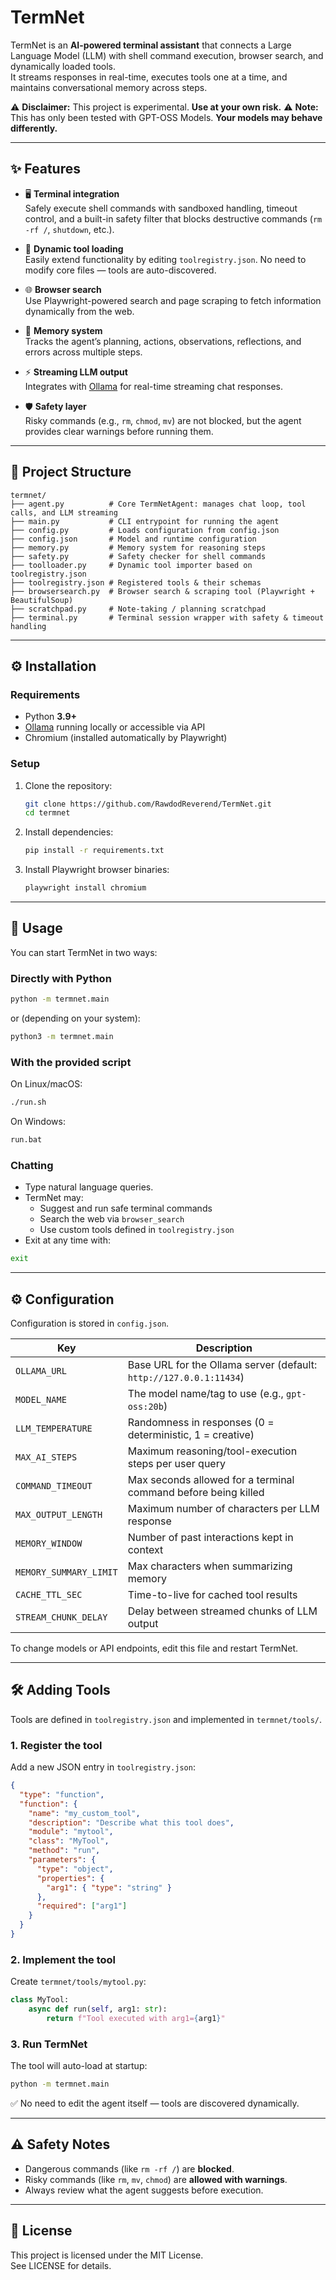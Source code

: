 # TermNet

TermNet is an **AI-powered terminal assistant** that connects a Large Language Model (LLM) with shell command execution, browser search, and dynamically loaded tools.  
It streams responses in real-time, executes tools one at a time, and maintains conversational memory across steps.

⚠️ **Disclaimer:** This project is experimental. **Use at your own risk.**
⚠️ **Note:** This has only been tested with GPT-OSS Models. **Your models may behave differently.**

---

## ✨ Features

- 🖥️ **Terminal integration**  
  Safely execute shell commands with sandboxed handling, timeout control, and a built-in safety filter that blocks destructive commands (`rm -rf /`, `shutdown`, etc.).

- 🔧 **Dynamic tool loading**  
  Easily extend functionality by editing `toolregistry.json`. No need to modify core files — tools are auto-discovered.

- 🌐 **Browser search**  
  Use Playwright-powered search and page scraping to fetch information dynamically from the web.

- 🧠 **Memory system**  
  Tracks the agent’s planning, actions, observations, reflections, and errors across multiple steps.

- ⚡ **Streaming LLM output**  
  Integrates with [Ollama](https://ollama.ai) for real-time streaming chat responses.

- 🛡️ **Safety layer**  
  Risky commands (e.g., `rm`, `chmod`, `mv`) are not blocked, but the agent provides clear warnings before running them.

---

## 📂 Project Structure

~~~~
termnet/
├── agent.py          # Core TermNetAgent: manages chat loop, tool calls, and LLM streaming
├── main.py           # CLI entrypoint for running the agent
├── config.py         # Loads configuration from config.json
├── config.json       # Model and runtime configuration
├── memory.py         # Memory system for reasoning steps
├── safety.py         # Safety checker for shell commands
├── toolloader.py     # Dynamic tool importer based on toolregistry.json
├── toolregistry.json # Registered tools & their schemas
├── browsersearch.py  # Browser search & scraping tool (Playwright + BeautifulSoup)
├── scratchpad.py     # Note-taking / planning scratchpad
├── terminal.py       # Terminal session wrapper with safety & timeout handling
~~~~

---

## ⚙️ Installation

### Requirements

- Python **3.9+**
- [Ollama](https://ollama.ai) running locally or accessible via API
- Chromium (installed automatically by Playwright)

### Setup

1. Clone the repository:

   ~~~~bash
   git clone https://github.com/RawdodReverend/TermNet.git
   cd termnet
   ~~~~

2. Install dependencies:

   ~~~~bash
   pip install -r requirements.txt
   ~~~~

3. Install Playwright browser binaries:

   ~~~~bash
   playwright install chromium
   ~~~~

---

## 🚀 Usage

You can start TermNet in two ways:

### Directly with Python

~~~~bash
python -m termnet.main
~~~~

or (depending on your system):

~~~~bash
python3 -m termnet.main
~~~~

### With the provided script

On Linux/macOS:

~~~~bash
./run.sh
~~~~

On Windows:

~~~~bat
run.bat
~~~~

### Chatting

- Type natural language queries.
- TermNet may:
  - Suggest and run safe terminal commands
  - Search the web via `browser_search`
  - Use custom tools defined in `toolregistry.json`
- Exit at any time with:

~~~~bash
exit
~~~~

---

## ⚙️ Configuration

Configuration is stored in `config.json`.

| Key                | Description                                                                 |
|--------------------|-----------------------------------------------------------------------------|
| `OLLAMA_URL`       | Base URL for the Ollama server (default: `http://127.0.0.1:11434`)          |
| `MODEL_NAME`       | The model name/tag to use (e.g., `gpt-oss:20b`)                             |
| `LLM_TEMPERATURE`  | Randomness in responses (0 = deterministic, 1 = creative)                   |
| `MAX_AI_STEPS`     | Maximum reasoning/tool-execution steps per user query                       |
| `COMMAND_TIMEOUT`  | Max seconds allowed for a terminal command before being killed              |
| `MAX_OUTPUT_LENGTH`| Maximum number of characters per LLM response                               |
| `MEMORY_WINDOW`    | Number of past interactions kept in context                                 |
| `MEMORY_SUMMARY_LIMIT` | Max characters when summarizing memory                                  |
| `CACHE_TTL_SEC`    | Time-to-live for cached tool results                                        |
| `STREAM_CHUNK_DELAY` | Delay between streamed chunks of LLM output                               |

To change models or API endpoints, edit this file and restart TermNet.

---

## 🛠️ Adding Tools

Tools are defined in `toolregistry.json` and implemented in `termnet/tools/`.

### 1. Register the tool
Add a new JSON entry in `toolregistry.json`:

~~~~json
{
  "type": "function",
  "function": {
    "name": "my_custom_tool",
    "description": "Describe what this tool does",
    "module": "mytool",
    "class": "MyTool",
    "method": "run",
    "parameters": {
      "type": "object",
      "properties": {
        "arg1": { "type": "string" }
      },
      "required": ["arg1"]
    }
  }
}
~~~~

### 2. Implement the tool
Create `termnet/tools/mytool.py`:

~~~~python
class MyTool:
    async def run(self, arg1: str):
        return f"Tool executed with arg1={arg1}"
~~~~

### 3. Run TermNet
The tool will auto-load at startup:

~~~~bash
python -m termnet.main
~~~~

✅ No need to edit the agent itself — tools are discovered dynamically.

---

## ⚠️ Safety Notes

- Dangerous commands (like `rm -rf /`) are **blocked**.
- Risky commands (like `rm`, `mv`, `chmod`) are **allowed with warnings**.
- Always review what the agent suggests before execution.

---

## 📜 License

This project is licensed under the MIT License.  
See LICENSE for details.

